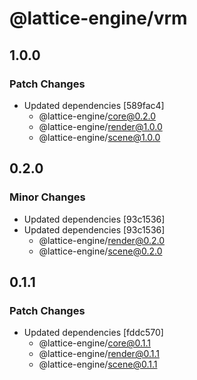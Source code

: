 # @lattice-engine/vrm

## 1.0.0

### Patch Changes

- Updated dependencies [589fac4]
  - @lattice-engine/core@0.2.0
  - @lattice-engine/render@1.0.0
  - @lattice-engine/scene@1.0.0

## 0.2.0

### Minor Changes

- Updated dependencies [93c1536]
- Updated dependencies [93c1536]
  - @lattice-engine/render@0.2.0
  - @lattice-engine/scene@0.2.0

## 0.1.1

### Patch Changes

- Updated dependencies [fddc570]
  - @lattice-engine/core@0.1.1
  - @lattice-engine/render@0.1.1
  - @lattice-engine/scene@0.1.1
